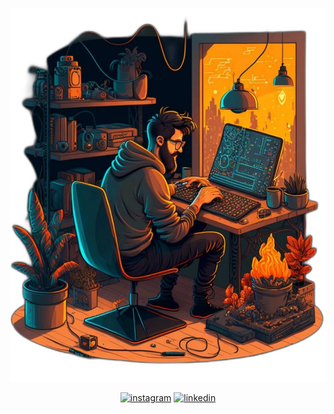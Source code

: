 <a href="https://rodrigosantos.dev/" target="_blank"><img align="center" src="./hero.svg"/><a/>

<p align="center"> 
  <a href="https://instagram.com/rodrigosantosdev"><img align="center" src="https://img.shields.io/badge/-05122A?style=flat&logo=instagram" alt="instagram"/></a>
   <a href="https://linkedin.com/in/rodrigosantosdev"><img align="center" src="https://img.shields.io/badge/-05122A?style=flat&logo=linkedin" alt="linkedin"/></a>
</p>
